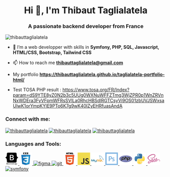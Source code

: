 <h1 align="center">Hi 👋, I'm Thibaut Taglialatela</h1>
<h3 align="center">A passionate backend developer from France</h3>

<p align="left"> <img src="https://komarev.com/ghpvc/?username=thibauttaglialatela&label=Profile%20views&color=0e75b6&style=flat" alt="thibauttaglialatela" /> </p>

- 🌱 I’m a web developper with skills in  **Symfony, PHP, SQL, Javascript, HTML/CSS, Bootstrap, Tailwind CSS**

- 📫 How to reach me **thibauttaglialatela@gmail.com**
- My portfolio **https://thibauttaglialatela.github.io/taglialatela-portfolio-html/**
- Test TOSA PHP result : https://www.tosa.org/FR/Index?param=dS9YTE8yZ0N2b3c5UUg0WXNuWFFZTmg3WjZPR0p1WnZRVnNxWDEra3FyVFpmWFRsSVlLa0RhcHBSdlRGTCsyVi9OS01zbUVJSWxsaUlwK1orYmpKYlE9PTo6K7g9wK40IZyEHRfuasAndA

<h3 align="left">Connect with me:</h3>
<p align="left">
<a href="https://codepen.io/thibauttaglialatela" target="blank"><img align="center" src="https://raw.githubusercontent.com/rahuldkjain/github-profile-readme-generator/master/src/images/icons/Social/codepen.svg" alt="thibauttaglialatela" height="30" width="40" /></a>
<a href="https://linkedin.com/in/thibauttaglialatela" target="blank"><img align="center" src="https://raw.githubusercontent.com/rahuldkjain/github-profile-readme-generator/master/src/images/icons/Social/linked-in-alt.svg" alt="thibauttaglialatela" height="30" width="40" /></a>
<a href="https://codesandbox.com/thibauttaglialatela" target="blank"><img align="center" src="https://raw.githubusercontent.com/rahuldkjain/github-profile-readme-generator/master/src/images/icons/Social/codesandbox.svg" alt="thibauttaglialatela" height="30" width="40" /></a>
</p>

<h3 align="left">Languages and Tools:</h3>
<p align="left"> <a href="https://getbootstrap.com" target="_blank" rel="noreferrer"> <img src="https://raw.githubusercontent.com/devicons/devicon/master/icons/bootstrap/bootstrap-plain-wordmark.svg" alt="bootstrap" width="40" height="40"/> </a> <a href="https://www.w3schools.com/css/" target="_blank" rel="noreferrer"> <img src="https://raw.githubusercontent.com/devicons/devicon/master/icons/css3/css3-original-wordmark.svg" alt="css3" width="40" height="40"/> </a> <a href="https://www.figma.com/" target="_blank" rel="noreferrer"> <img src="https://www.vectorlogo.zone/logos/figma/figma-icon.svg" alt="figma" width="40" height="40"/> </a> <a href="https://git-scm.com/" target="_blank" rel="noreferrer"> <img src="https://www.vectorlogo.zone/logos/git-scm/git-scm-icon.svg" alt="git" width="40" height="40"/> </a> <a href="https://www.w3.org/html/" target="_blank" rel="noreferrer"> <img src="https://raw.githubusercontent.com/devicons/devicon/master/icons/html5/html5-original-wordmark.svg" alt="html5" width="40" height="40"/> </a> <a href="https://developer.mozilla.org/en-US/docs/Web/JavaScript" target="_blank" rel="noreferrer"> <img src="https://raw.githubusercontent.com/devicons/devicon/master/icons/javascript/javascript-original.svg" alt="javascript" width="40" height="40"/> </a> <a href="https://www.mysql.com/" target="_blank" rel="noreferrer"> <img src="https://raw.githubusercontent.com/devicons/devicon/master/icons/mysql/mysql-original-wordmark.svg" alt="mysql" width="40" height="40"/> </a> <a href="https://www.photoshop.com/en" target="_blank" rel="noreferrer"> <img src="https://raw.githubusercontent.com/devicons/devicon/master/icons/photoshop/photoshop-line.svg" alt="photoshop" width="40" height="40"/> </a> <a href="https://www.php.net" target="_blank" rel="noreferrer"> <img src="https://raw.githubusercontent.com/devicons/devicon/master/icons/php/php-original.svg" alt="php" width="40" height="40"/> </a> <a href="https://www.python.org" target="_blank" rel="noreferrer"> <img src="https://raw.githubusercontent.com/devicons/devicon/master/icons/python/python-original.svg" alt="python" width="40" height="40"/> </a> <a href="https://sass-lang.com" target="_blank" rel="noreferrer"> <img src="https://raw.githubusercontent.com/devicons/devicon/master/icons/sass/sass-original.svg" alt="sass" width="40" height="40"/> </a> <a href="https://symfony.com" target="_blank" rel="noreferrer"> <img src="https://symfony.com/logos/symfony_black_03.svg" alt="symfony" width="40" height="40"/> </a> </p>


